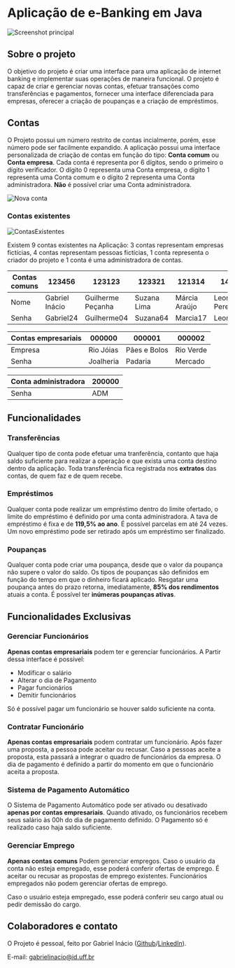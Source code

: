 # Aplicação de e-Banking em Java

![Screenshot principal](https://github.com/GabrielIDSM/eBaking-Interface/blob/master/Screenshots/CombPrincipal.png)

## Sobre o projeto

O objetivo do projeto é criar uma interface para uma aplicação de internet banking e implementar suas operações de maneira funcional. O projeto é capaz de criar e gerenciar novas contas, efetuar transações como transferências e pagamentos, fornecer uma interface diferenciada para empresas, oferecer a criação de poupanças e a criação de empréstimos.

## Contas

O Projeto possui um número restrito de contas incialmente, porém, esse número pode ser facilmente expandido. A aplicação possui uma interface personalizada de criação de contas em função do tipo: **Conta comum** ou **Conta empresa**.
Cada conta é representa por 6 dígitos, sendo o primeiro o dígito verificador. O dígito 0 representa uma Conta empresa, o dígito 1 representa uma Conta comum e o dígito 2 representa uma Conta administradora. **Não** é possível criar uma Conta administradora.

![Nova conta](https://github.com/GabrielIDSM/eBaking-Interface/blob/master/Screenshots/NovaConta.png)

### Contas existentes

![ContasExistentes](https://github.com/GabrielIDSM/eBaking-Interface/blob/master/Screenshots/ContasExistentes.png)

Existem 9 contas existentes na Aplicaçâo: 3 contas representam empresas fictícias, 4 contas representam pessoas fictícias, 1 conta representa o criador do projeto e 1 conta é uma administradora de contas.

|Contas comuns| 123456 | 123123 | 123321 | 121314 | 149065
|--------|--------|--------|--------|--------|-------
|Nome     |Gabriel Inácio|Guilherme Peçanha|Suzana Lima|Márcia Araújo|Leonardo Pereira
|Senha    |Gabriel24|Guilherme04|Suzana64|Marcia17|Leonardo90

|Contas empresariais| 000000 | 000001 | 000002
|---|---|---|---
|Empresa|Rio Jóias|Pães e Bolos|Rio Verde
|Senha|Joalheria|Padaria|Mercado

|Conta administradora|200000
|---|---
|Senha|ADM

## Funcionalidades

### Transferências

Qualquer tipo de conta pode efetuar uma tranferência, contanto que haja saldo suficiente para realizar a operação e que exista uma conta destino dentro da aplicação.
Toda transferência fica registrada nos **extratos** das contas, de quem faz e de quem recebe.

### Empréstimos

Qualquer conta pode realizar um empréstimo dentro do limite ofertado, o limite do empréstimo é definido por uma conta administradora. A tava de empréstimo é fixa e de **119,5% ao ano**. É possível parcelas em até 24 vezes.
Um novo empréstimo pode ser retirado após um empréstimo ser finalizado.

### Poupanças

Qualquer conta pode criar uma poupança, desde que o valor da poupança não supere o valor do saldo. Os tipos de poupanças são definidos em função do tempo em que o dinheiro ficará aplicado.
Resgatar uma poupança antes do prazo retorna, imediatamente, **85% dos rendimentos** atuais a conta.
É possível ter **inúmeras poupanças ativas**.

## Funcionalidades Exclusivas

### Gerenciar Funcionários

**Apenas contas empresariais** podem ter e gerenciar funcionários.
A Partir dessa interface é possível:
* Modificar o salário
* Alterar o dia de Pagamento
* Pagar funcionários
* Demitir funcionários

Só é possível pagar um funcionário se houver saldo suficiente na conta.

### Contratar Funcionário

**Apenas contas empresariais** podem contratar um funcionário.
Após fazer uma proposta, a pessoa pode aceitar ou recusar. Caso a pessoas aceite a proposta, esta passará a integrar o quadro de funcionários da empresa.
O dia de pagamento é definido a partir do momento em que o funcionário aceita a proposta.

### Sistema de Pagamento Automático

O Sistema de Pagamento Automático pode ser ativado ou desativado **apenas por contas empresariais**.
Quando ativado, os funcionários recebem seus salário às 00h do dia de pagamento definido.
O Pagamento só é realizado caso haja saldo suficiente.

### Gerenciar Emprego

**Apenas contas comuns** Podem gerenciar empregos.
Caso o usuário da conta não esteja empregado, esse poderá conferir ofertas de emprego. É aceitar ou recusar as propostas de emprego existentes.
Funcionários empregados não podem gerenciar ofertas de emprego. 

Caso o usuário esteja empregado, esse poderá conferir seu cargo atual ou pedir demissâo do cargo.

## Colaboradores e contato
O Projeto é pessoal, feito por Gabriel Inácio ([Github](https://github.com/GabrielIDSM)/[LinkedIn](https://www.linkedin.com/in/gabriel-inacio-uff/)).

E-mail: gabrielinacio@id.uff.br


